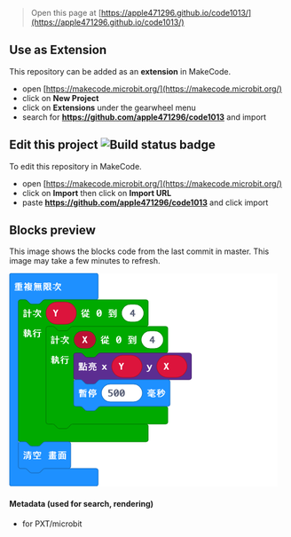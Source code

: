 
> Open this page at [https://apple471296.github.io/code1013/](https://apple471296.github.io/code1013/)

## Use as Extension

This repository can be added as an **extension** in MakeCode.

* open [https://makecode.microbit.org/](https://makecode.microbit.org/)
* click on **New Project**
* click on **Extensions** under the gearwheel menu
* search for **https://github.com/apple471296/code1013** and import

## Edit this project ![Build status badge](https://github.com/apple471296/code1013/workflows/MakeCode/badge.svg)

To edit this repository in MakeCode.

* open [https://makecode.microbit.org/](https://makecode.microbit.org/)
* click on **Import** then click on **Import URL**
* paste **https://github.com/apple471296/code1013** and click import

## Blocks preview

This image shows the blocks code from the last commit in master.
This image may take a few minutes to refresh.

![A rendered view of the blocks](https://github.com/apple471296/code1013/raw/master/.github/makecode/blocks.png)

#### Metadata (used for search, rendering)

* for PXT/microbit
<script src="https://makecode.com/gh-pages-embed.js"></script><script>makeCodeRender("{{ site.makecode.home_url }}", "{{ site.github.owner_name }}/{{ site.github.repository_name }}");</script>
